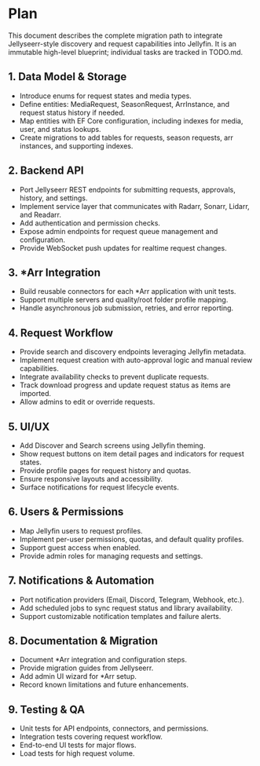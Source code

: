 # Plan

This document describes the complete migration path to integrate Jellyseerr-style discovery and request capabilities into Jellyfin. It is an immutable high-level blueprint; individual tasks are tracked in TODO.md.

## 1. Data Model & Storage
- Introduce enums for request states and media types.
- Define entities: MediaRequest, SeasonRequest, ArrInstance, and request status history if needed.
- Map entities with EF Core configuration, including indexes for media, user, and status lookups.
- Create migrations to add tables for requests, season requests, arr instances, and supporting indexes.

## 2. Backend API
- Port Jellyseerr REST endpoints for submitting requests, approvals, history, and settings.
- Implement service layer that communicates with Radarr, Sonarr, Lidarr, and Readarr.
- Add authentication and permission checks.
- Expose admin endpoints for request queue management and configuration.
- Provide WebSocket push updates for realtime request changes.

## 3. *Arr Integration
- Build reusable connectors for each *Arr application with unit tests.
- Support multiple servers and quality/root folder profile mapping.
- Handle asynchronous job submission, retries, and error reporting.

## 4. Request Workflow
- Provide search and discovery endpoints leveraging Jellyfin metadata.
- Implement request creation with auto-approval logic and manual review capabilities.
- Integrate availability checks to prevent duplicate requests.
- Track download progress and update request status as items are imported.
- Allow admins to edit or override requests.

## 5. UI/UX
- Add Discover and Search screens using Jellyfin theming.
- Show request buttons on item detail pages and indicators for request states.
- Provide profile pages for request history and quotas.
- Ensure responsive layouts and accessibility.
- Surface notifications for request lifecycle events.

## 6. Users & Permissions
- Map Jellyfin users to request profiles.
- Implement per-user permissions, quotas, and default quality profiles.
- Support guest access when enabled.
- Provide admin roles for managing requests and settings.

## 7. Notifications & Automation
- Port notification providers (Email, Discord, Telegram, Webhook, etc.).
- Add scheduled jobs to sync request status and library availability.
- Support customizable notification templates and failure alerts.

## 8. Documentation & Migration
- Document *Arr integration and configuration steps.
- Provide migration guides from Jellyseerr.
- Add admin UI wizard for *Arr setup.
- Record known limitations and future enhancements.

## 9. Testing & QA
- Unit tests for API endpoints, connectors, and permissions.
- Integration tests covering request workflow.
- End-to-end UI tests for major flows.
- Load tests for high request volume.
